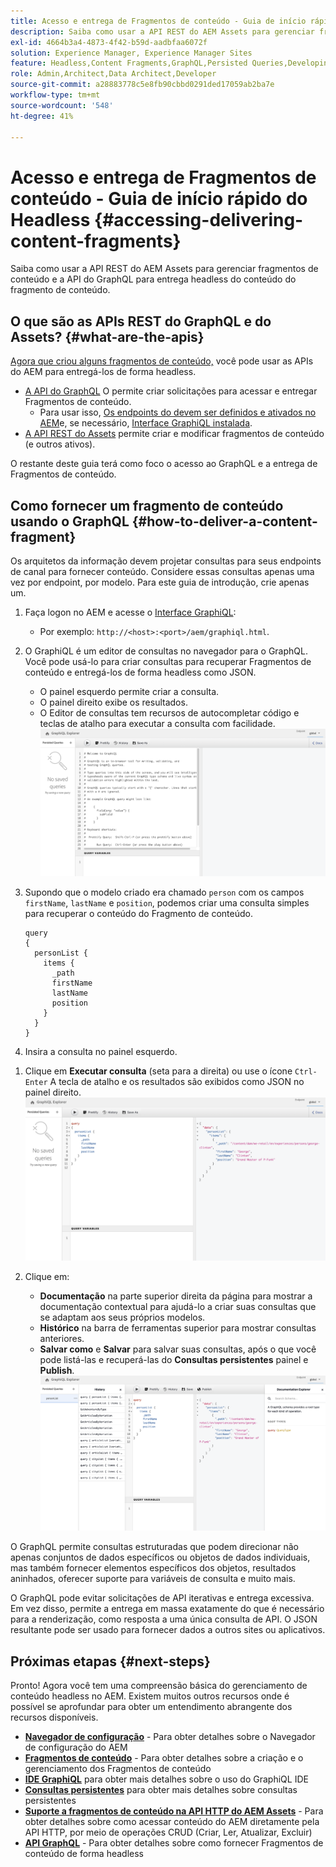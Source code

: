 ```yaml
---
title: Acesso e entrega de Fragmentos de conteúdo - Guia de início rápido do Headless
description: Saiba como usar a API REST do AEM Assets para gerenciar fragmentos de conteúdo e a API do GraphQL para entrega headless do conteúdo do fragmento de conteúdo.
exl-id: 4664b3a4-4873-4f42-b59d-aadbfaa6072f
solution: Experience Manager, Experience Manager Sites
feature: Headless,Content Fragments,GraphQL,Persisted Queries,Developing
role: Admin,Architect,Data Architect,Developer
source-git-commit: a28883778c5e8fb90cbbd0291ded17059ab2ba7e
workflow-type: tm+mt
source-wordcount: '548'
ht-degree: 41%

---
```


# Acesso e entrega de Fragmentos de conteúdo - Guia de início rápido do Headless {#accessing-delivering-content-fragments}

Saiba como usar a API REST do AEM Assets para gerenciar fragmentos de conteúdo e a API do GraphQL para entrega headless do conteúdo do fragmento de conteúdo.

## O que são as APIs REST do GraphQL e do Assets? {#what-are-the-apis}

[Agora que criou alguns fragmentos de conteúdo,](create-content-fragment.md) você pode usar as APIs do AEM para entregá-los de forma headless.

* [A API do GraphQL](/help/sites-developing/headless/graphql-api/graphql-api-content-fragments.md) O permite criar solicitações para acessar e entregar Fragmentos de conteúdo.
   * Para usar isso, [Os endpoints do devem ser definidos e ativados no AEM](/help/sites-developing/headless/graphql-api/graphql-endpoint.md#enabling-graphql-endpoint)e, se necessário, [Interface GraphiQL instalada](/help/sites-developing/headless/graphql-api/graphql-api-content-fragments.md#installing-graphiql-interface).
* [A API REST do Assets](/help/assets/assets-api-content-fragments.md) permite criar e modificar fragmentos de conteúdo (e outros ativos).

O restante deste guia terá como foco o acesso ao GraphQL e a entrega de Fragmentos de conteúdo.

## Como fornecer um fragmento de conteúdo usando o GraphQL {#how-to-deliver-a-content-fragment}

Os arquitetos da informação devem projetar consultas para seus endpoints de canal para fornecer conteúdo. Considere essas consultas apenas uma vez por endpoint, por modelo. Para este guia de introdução, crie apenas um.

1. Faça logon no AEM e acesse o [Interface GraphiQL](/help/sites-developing/headless/graphql-api/graphiql-ide.md):
   * Por exemplo: `http://<host>:<port>/aem/graphiql.html`.

1. O GraphiQL é um editor de consultas no navegador para o GraphQL. Você pode usá-lo para criar consultas para recuperar Fragmentos de conteúdo e entregá-los de forma headless como JSON.
   * O painel esquerdo permite criar a consulta.
   * O painel direito exibe os resultados.
   * O Editor de consultas tem recursos de autocompletar código e teclas de atalho para executar a consulta com facilidade.
     ![Editor do GraphiQL](assets/graphiql.png)

1. Supondo que o modelo criado era chamado `person` com os campos `firstName`, `lastName` e `position`, podemos criar uma consulta simples para recuperar o conteúdo do Fragmento de conteúdo.

   ```text
   query 
   {
     personList {
       items {
         _path
         firstName
         lastName
         position
       }
     }
   }
   ```

1. Insira a consulta no painel esquerdo.
<!--
   ![GraphiQL query](assets/graphiql-query.png)
-->

1. Clique em **Executar consulta** (seta para a direita) ou use o ícone `Ctrl-Enter` A tecla de atalho e os resultados são exibidos como JSON no painel direito.
   ![Resultados do GraphiQL](assets/graphiql-results.png)

1. Clique em:
   * **Documentação** na parte superior direita da página para mostrar a documentação contextual para ajudá-lo a criar suas consultas que se adaptam aos seus próprios modelos.
   * **Histórico** na barra de ferramentas superior para mostrar consultas anteriores.
   * **Salvar como** e **Salvar** para salvar suas consultas, após o que você pode listá-las e recuperá-las do **Consultas persistentes** painel e **Publish**.
     ![Documentação do GraphiQL](assets/graphiql-documentation.png)

O GraphQL permite consultas estruturadas que podem direcionar não apenas conjuntos de dados específicos ou objetos de dados individuais, mas também fornecer elementos específicos dos objetos, resultados aninhados, oferecer suporte para variáveis de consulta e muito mais.

O GraphQL pode evitar solicitações de API iterativas e entrega excessiva. Em vez disso, permite a entrega em massa exatamente do que é necessário para a renderização, como resposta a uma única consulta de API. O JSON resultante pode ser usado para fornecer dados a outros sites ou aplicativos.

## Próximas etapas {#next-steps}

Pronto! Agora você tem uma compreensão básica do gerenciamento de conteúdo headless no AEM. Existem muitos outros recursos onde é possível se aprofundar para obter um entendimento abrangente dos recursos disponíveis.

* **[Navegador de configuração](create-configuration.md)** - Para obter detalhes sobre o Navegador de configuração do AEM
* **[Fragmentos de conteúdo](/help/assets/content-fragments/content-fragments.md)** - Para obter detalhes sobre a criação e o gerenciamento dos Fragmentos de conteúdo
* **[IDE GraphiQL](/help/sites-developing/headless/graphql-api/graphiql-ide.md)** para obter mais detalhes sobre o uso do GraphiQL IDE
* **[Consultas persistentes](/help/sites-developing/headless/graphql-api/persisted-queries.md)** para obter mais detalhes sobre consultas persistentes
* **[Suporte a fragmentos de conteúdo na API HTTP do AEM Assets](/help/assets/assets-api-content-fragments.md)** - Para obter detalhes sobre como acessar conteúdo do AEM diretamente pela API HTTP, por meio de operações CRUD (Criar, Ler, Atualizar, Excluir)
* **[API GraphQL](/help/sites-developing/headless/graphql-api/graphql-api-content-fragments.md)** - Para obter detalhes sobre como fornecer Fragmentos de conteúdo de forma headless
